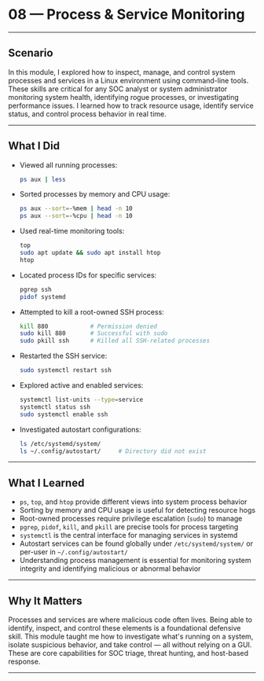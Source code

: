 # 08 — Process & Service Monitoring

---

## Scenario

In this module, I explored how to inspect, manage, and control system processes and services in a Linux environment using command-line tools. These skills are critical for any SOC analyst or system administrator monitoring system health, identifying rogue processes, or investigating performance issues. I learned how to track resource usage, identify service status, and control process behavior in real time.

---

## What I Did

- Viewed all running processes:
  ```zsh
  ps aux | less
  ```
- Sorted processes by memory and CPU usage:
  ```zsh
  ps aux --sort=-%mem | head -n 10
  ps aux --sort=-%cpu | head -n 10
  ```
- Used real-time monitoring tools:
  ```zsh
  top
  sudo apt update && sudo apt install htop
  htop
  ```
- Located process IDs for specific services:
  ```zsh
  pgrep ssh
  pidof systemd
  ```
- Attempted to kill a root-owned SSH process:
  ```zsh
  kill 880            # Permission denied
  sudo kill 880       # Successful with sudo
  sudo pkill ssh      # Killed all SSH-related processes
  ```
- Restarted the SSH service:
  ```zsh
  sudo systemctl restart ssh
  ```
- Explored active and enabled services:
  ```zsh
  systemctl list-units --type=service
  systemctl status ssh
  sudo systemctl enable ssh
  ```
- Investigated autostart configurations:
  ```zsh
  ls /etc/systemd/system/
  ls ~/.config/autostart/     # Directory did not exist
  ```

---

## What I Learned

- `ps`, `top`, and `htop` provide different views into system process behavior
- Sorting by memory and CPU usage is useful for detecting resource hogs
- Root-owned processes require privilege escalation (`sudo`) to manage
- `pgrep`, `pidof`, `kill`, and `pkill` are precise tools for process targeting
- `systemctl` is the central interface for managing services in systemd
- Autostart services can be found globally under `/etc/systemd/system/` or per-user in `~/.config/autostart/`
- Understanding process management is essential for monitoring system integrity and identifying malicious or abnormal behavior

---

## Why It Matters

Processes and services are where malicious code often lives. Being able to identify, inspect, and control these elements is a foundational defensive skill. This module taught me how to investigate what's running on a system, isolate suspicious behavior, and take control — all without relying on a GUI. These are core capabilities for SOC triage, threat hunting, and host-based response.

---
